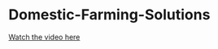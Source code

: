 # Domestic-Farming-Solutions
[Watch the video here](https://drive.google.com/file/d/1Ih5xNSfupHnHKtOyWE6N0regSlxF5dyV/view?usp=sharing)
